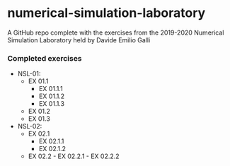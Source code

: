# numerical-simulation-laboratory
A GitHub repo complete with the exercises from the 2019-2020 Numerical Simulation Laboratory held by Davide Emilio Galli

### Completed exercises
* NSL-01:
	- EX 01.1
		- EX 01.1.1 
		- EX 01.1.2 
		- EX 01.1.3
	- EX 01.2
	- EX 01.3
* NSL-02:
	- EX 02.1
		- EX 02.1.1 
		- EX 02.1.2 
	- EX 02.2
        	- EX 02.2.1 
        	- EX 02.2.2 
